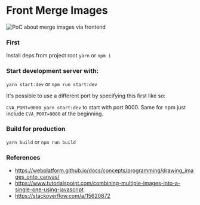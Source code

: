 # Front Merge Images

![PoC about merge images via frontend](https://user-images.githubusercontent.com/2935122/112248711-29f4da80-8c35-11eb-8fca-ba6444ef2d39.gif)

### First

Install deps from project root `yarn` or `npm i`

### Start development server with:

`yarn start:dev` or `npm run start:dev`

It's possible to use a different port by specifying this first like so:

`CVA_PORT=9000 yarn start:dev` to start with port 9000. Same for npm just include `CVA_PORT=9000` at the beginning.

### Build for production

`yarn build` or `npm run build`

### References

- https://webplatform.github.io/docs/concepts/programming/drawing_images_onto_canvas/
- https://www.tutorialspoint.com/combining-multiple-images-into-a-single-one-using-javascript
- https://stackoverflow.com/a/15620872
